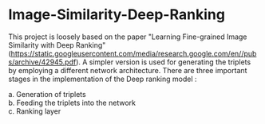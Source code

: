 # Image-Similarity-Deep-Ranking
This project is loosely based on the paper "Learning Fine-grained Image Similarity with Deep Ranking"(https://static.googleusercontent.com/media/research.google.com/en//pubs/archive/42945.pdf). A simpler version is used for generating the triplets by employing a different network architecture. There are three important stages in the implementation of the Deep ranking model : 
 
a. Generation of triplets<br/>
b. Feeding the triplets into the network<br/>
c. Ranking layer
